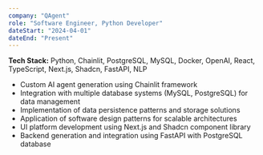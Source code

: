 ```yaml
---
company: "QAgent"
role: "Software Engineer, Python Developer"
dateStart: "2024-04-01"
dateEnd: "Present"
---
```


**Tech Stack:** Python, Chainlit, PostgreSQL, MySQL, Docker, OpenAI, React, TypeScript, Next.js, Shadcn, FastAPI, NLP

* Custom AI agent generation using Chainlit framework
* Integration with multiple database systems (MySQL, PostgreSQL) for data management
* Implementation of data persistence patterns and storage solutions
* Application of software design patterns for scalable architectures
* UI platform development using Next.js and Shadcn component library
* Backend generation and integration using FastAPI with PostgreSQL database
